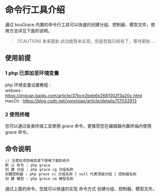 # 命令行工具介绍
通过 kouGrace 内置的命令行工具可以快速的创建分组、控制器、模型文件，使用方法详见下面的说明。

> [!CAUTION] 未来更新
> 此功能暂未实现，但是思路已经有了，等待更新....

## 使用前提   
### 1 php 已添加至环境变量   
php 环境变量设置教程 :   
widows : https://jingyan.baidu.com/article/37bce2beb6e2681002f3a20c.html   
macOs : https://blog.csdn.net/yunxixiao/article/details/117032913   
   
### 2 使用终端  
您可以通过各类终端工具使用 grace 命令，更推荐您在编辑器内置终端内使用 grace 命令。

## 命令说明

```sh
// 注意在项目根目录下使用下面的命令
默 认 命令 : php grace
创 建 分组 : php grace cg 分组名称
创建控制器 : php grace cc 分组名称 [ null 代表顶级分组 ] 控制器名称
创 建 模型 : php grace cm 模型名称
```

通过上面的命令，您就可以快速的实现 命令方式 创建分组、控制器、模型文件。